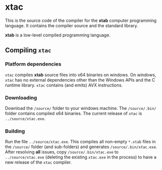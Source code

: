 # xtac
This is the source code of the compiler for the **xtab** computer programming language. It contains the compiler source and the standard library.

**xtab** is a low-level compiled programming language. 

## Compiling `xtac`

### Platform dependencies
`xtac` compiles **xtab** source files into x64 binaries on windows. On windows, `xtac` has no external dependencies other than the Windows APIs and the C runtime library. `xtac` contains (and emits) AVX instructions.

### Downloading
Download the `/source/` folder to your windows machine. The `/source/.bin/` folder contains compiled x64 binaries. The current release of `xtac` is `../source/xtac.exe`.

### Building
Run the file `../source/xtac.exe`. This compiles all non-empty `*.xtab` files in the `/source/` folder (and sub-folders) and generates `/source/.bin/xtac.exe`. After resolving **all** issues, copy `/source/.bin/xtac.exe` to `../source/xtac.exe` (deleting the existing `xtac.exe` in the process) to have a new release of the `xtac` compiler.
